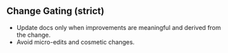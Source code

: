 ## Change Gating (strict)
- Update docs only when improvements are meaningful and derived from the change.
- Avoid micro-edits and cosmetic changes.
